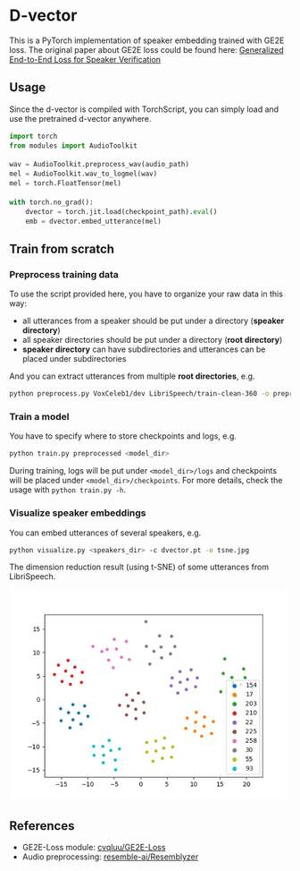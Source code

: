 # D-vector

This is a PyTorch implementation of speaker embedding trained with GE2E loss.
The original paper about GE2E loss could be found here: [Generalized End-to-End Loss for Speaker Verification](https://arxiv.org/abs/1710.10467)

## Usage

Since the d-vector is compiled with TorchScript, you can simply load and use the pretrained d-vector anywhere.

```python
import torch
from modules import AudioToolkit

wav = AudioToolkit.preprocess_wav(audio_path)
mel = AudioToolkit.wav_to_logmel(wav)
mel = torch.FloatTensor(mel)

with torch.no_grad():
    dvector = torch.jit.load(checkpoint_path).eval()
    emb = dvector.embed_utterance(mel)
```

## Train from scratch

### Preprocess training data

To use the script provided here, you have to organize your raw data in this way:

- all utterances from a speaker should be put under a directory (**speaker directory**)
- all speaker directories should be put under a directory (**root directory**)
- **speaker directory** can have subdirectories and utterances can be placed under subdirectories

And you can extract utterances from multiple **root directories**, e.g.

```bash
python preprocess.py VoxCeleb1/dev LibriSpeech/train-clean-360 -o preprocessed
```

### Train a model

You have to specify where to store checkpoints and logs, e.g.

```bash
python train.py preprocessed <model_dir>
```

During training, logs will be put under `<model_dir>/logs` and checkpoints will be placed under `<model_dir>/checkpoints`.
For more details, check the usage with `python train.py -h`.

### Visualize speaker embeddings

You can embed utterances of several speakers, e.g.

```bash
python visualize.py <speakers_dir> -c dvector.pt -o tsne.jpg
```

The dimension reduction result (using t-SNE) of some utterances from LibriSpeech.

![TSNE result](images/tsne.png)

## References

- GE2E-Loss module: [cvqluu/GE2E-Loss](https://github.com/cvqluu/GE2E-Loss)
- Audio preprocessing: [resemble-ai/Resemblyzer](https://github.com/resemble-ai/Resemblyzer)
